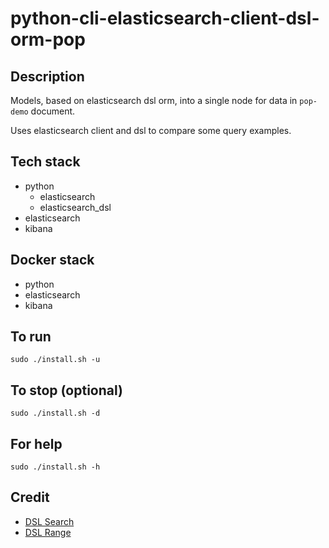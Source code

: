 # python-cli-elasticsearch-client-dsl-orm-pop

## Description
Models, based on elasticsearch dsl orm, into a single node for data in `pop-demo` document.

Uses elasticsearch client and dsl to compare some query examples.

## Tech stack
- python
    - elasticsearch
    - elasticsearch_dsl
- elasticsearch
- kibana

## Docker stack
- python
- elasticsearch
- kibana

## To run
`sudo ./install.sh -u`

## To stop (optional)
`sudo ./install.sh -d`

## For help
`sudo ./install.sh -h`

## Credit
- [DSL Search](https://medium.com/@kartik.puri95/a-ninja-way-to-use-elasticsearch-with-python-40a1e841e859)
- [DSL Range](https://stackoverflow.com/questions/43368586/range-query-in-elasticsearch-dsl-by-integer-field)